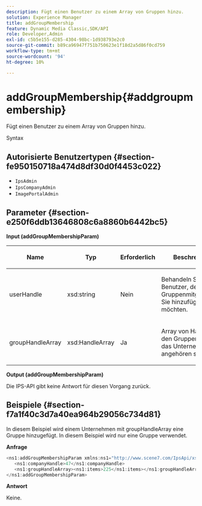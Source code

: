 ```yaml
---
description: Fügt einen Benutzer zu einem Array von Gruppen hinzu.
solution: Experience Manager
title: addGroupMembership
feature: Dynamic Media Classic,SDK/API
role: Developer,Admin
exl-id: c5b5e155-d285-4304-98bc-1d938793e2c0
source-git-commit: b89ca96947f751b750623e1f18d2a5d86f0cd759
workflow-type: tm+mt
source-wordcount: '94'
ht-degree: 10%

---
```


# addGroupMembership{#addgroupmembership}

Fügt einen Benutzer zu einem Array von Gruppen hinzu.

Syntax

## Autorisierte Benutzertypen {#section-fe950150718a474d8df30d0f4453c022}

* `IpsAdmin`
* `IpsCompanyAdmin`
* `ImagePortalAdmin`

## Parameter {#section-e250f6ddb13646808c6a8860b6442bc5}

**Input (addGroupMembershipParam)**

<table id="table_71AD8902E4854CA5A12379DBA4DF17C7"> 
 <thead> 
  <tr> 
   <th colname="col1" class="entry"> <p>Name </p> </th> 
   <th colname="col2" class="entry"> <p>Typ </p> </th> 
   <th colname="col3" class="entry"> <p>Erforderlich </p> </th> 
   <th colname="col4" class="entry"> <p>Beschreibung </p> </th> 
  </tr> 
 </thead>
 <tbody> 
  <tr> 
   <td colname="col1"> <span class="codeph"> <span class="varname"> userHandle</span> </span> </td> 
   <td colname="col2"> <span class="codeph"> xsd:string</span> </td> 
   <td colname="col3"> <p>Nein </p> </td> 
   <td colname="col4"> <p>Behandeln Sie den Benutzer, dessen Gruppenmitgliedschaft Sie hinzufügen möchten. </p> </td> 
  </tr> 
  <tr> 
   <td colname="col1"> <span class="codeph"> <span class="varname"> groupHandleArray</span> </span> </td> 
   <td colname="col2"> <span class="codeph"> xsd:HandleArray</span> </td> 
   <td colname="col3"> <p>Ja </p> </td> 
   <td colname="col4"> <p>Array von Handles zu den Gruppen, denen das Unternehmen angehören soll. </p> </td> 
  </tr> 
 </tbody> 
</table>

**Output (addGroupMembershipParam)**

Die IPS-API gibt keine Antwort für diesen Vorgang zurück.

## Beispiele {#section-f7a1f40c3d7a40ea964b29056c734d81}

In diesem Beispiel wird einem Unternehmen mit groupHandleArray eine Gruppe hinzugefügt. In diesem Beispiel wird nur eine Gruppe verwendet.

**Anfrage**

```java {.line-numbers}
<ns1:addGroupMembershipParam xmlns:ns1="http://www.scene7.com/IpsApi/xsd">
   <ns1:companyHandle>47</ns1:companyHandle>
   <ns1:groupHandleArray><ns1:items>225</ns1:items></ns1:groupHandleArray>
</ns1:addGroupMembershipParam>
```

**Antwort**

Keine.
